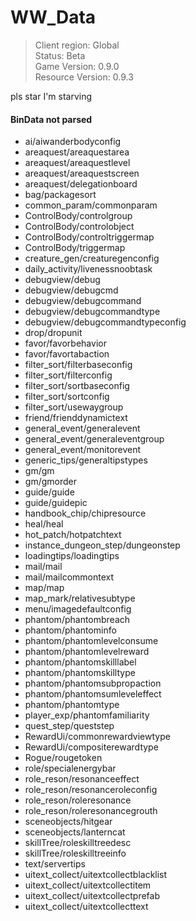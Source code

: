# WW_Data

> Client region: Global</br>
> Status: Beta</br>
> Game Version: 0.9.0</br>
> Resource Version: 0.9.3</br>

pls star I'm starving

#### BinData not parsed
- ai/aiwanderbodyconfig
- areaquest/areaquestarea
- areaquest/areaquestlevel
- areaquest/areaquestscreen
- areaquest/delegationboard
- bag/packagesort
- common_param/commonparam
- ControlBody/controlgroup
- ControlBody/controlobject
- ControlBody/controltriggermap
- ControlBody/triggermap
- creature_gen/creaturegenconfig
- daily_activity/livenessnoobtask
- debugview/debug
- debugview/debugcmd
- debugview/debugcommand
- debugview/debugcommandtype
- debugview/debugcommandtypeconfig
- drop/dropunit
- favor/favorbehavior
- favor/favortabaction
- filter_sort/filterbaseconfig
- filter_sort/filterconfig
- filter_sort/sortbaseconfig
- filter_sort/sortconfig
- filter_sort/usewaygroup
- friend/frienddynamictext
- general_event/generalevent
- general_event/generaleventgroup
- general_event/monitorevent
- generic_tips/generaltipstypes
- gm/gm
- gm/gmorder
- guide/guide
- guide/guidepic
- handbook_chip/chipresource
- heal/heal
- hot_patch/hotpatchtext
- instance_dungeon_step/dungeonstep
- loadingtips/loadingtips
- mail/mail
- mail/mailcommontext
- map/map
- map_mark/relativesubtype
- menu/imagedefaultconfig
- phantom/phantombreach
- phantom/phantominfo
- phantom/phantomlevelconsume
- phantom/phantomlevelreward
- phantom/phantomskilllabel
- phantom/phantomskilltype
- phantom/phantomsubpropaction
- phantom/phantomsumleveleffect
- phantom/phantomtype
- player_exp/phantomfamiliarity
- quest_step/queststep
- RewardUi/commonrewardviewtype
- RewardUi/compositerewardtype
- Rogue/rougetoken
- role/specialenergybar
- role_reson/resonanceeffect
- role_reson/resonanceroleconfig
- role_reson/roleresonance
- role_reson/roleresonancegrouth
- sceneobjects/hitgear
- sceneobjects/lanterncat
- skillTree/roleskilltreedesc
- skillTree/roleskilltreeinfo
- text/servertips
- uitext_collect/uitextcollectblacklist
- uitext_collect/uitextcollectitem
- uitext_collect/uitextcollectprefab
- uitext_collect/uitextcollecttext
